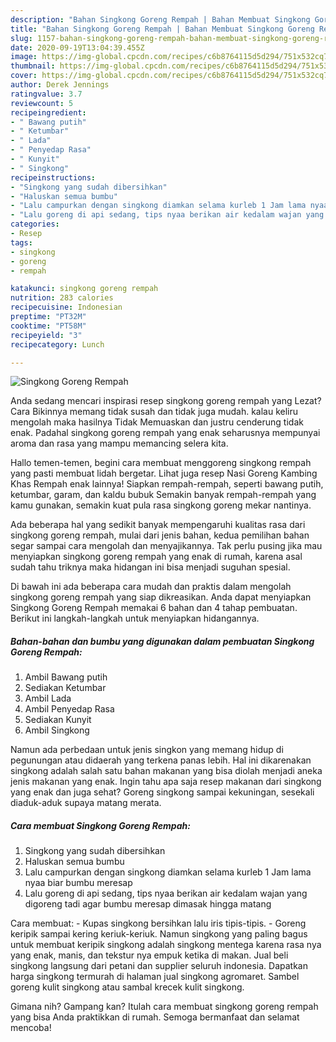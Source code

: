 ```yaml
---
description: "Bahan Singkong Goreng Rempah | Bahan Membuat Singkong Goreng Rempah Yang Enak Banget"
title: "Bahan Singkong Goreng Rempah | Bahan Membuat Singkong Goreng Rempah Yang Enak Banget"
slug: 1157-bahan-singkong-goreng-rempah-bahan-membuat-singkong-goreng-rempah-yang-enak-banget
date: 2020-09-19T13:04:39.455Z
image: https://img-global.cpcdn.com/recipes/c6b8764115d5d294/751x532cq70/singkong-goreng-rempah-foto-resep-utama.jpg
thumbnail: https://img-global.cpcdn.com/recipes/c6b8764115d5d294/751x532cq70/singkong-goreng-rempah-foto-resep-utama.jpg
cover: https://img-global.cpcdn.com/recipes/c6b8764115d5d294/751x532cq70/singkong-goreng-rempah-foto-resep-utama.jpg
author: Derek Jennings
ratingvalue: 3.7
reviewcount: 5
recipeingredient:
- " Bawang putih"
- " Ketumbar"
- " Lada"
- " Penyedap Rasa"
- " Kunyit"
- " Singkong"
recipeinstructions:
- "Singkong yang sudah dibersihkan"
- "Haluskan semua bumbu"
- "Lalu campurkan dengan singkong diamkan selama kurleb 1 Jam lama nyaa biar bumbu meresap"
- "Lalu goreng di api sedang, tips nyaa berikan air kedalam wajan yang digoreng tadi agar bumbu meresap dimasak hingga matang"
categories:
- Resep
tags:
- singkong
- goreng
- rempah

katakunci: singkong goreng rempah 
nutrition: 283 calories
recipecuisine: Indonesian
preptime: "PT32M"
cooktime: "PT58M"
recipeyield: "3"
recipecategory: Lunch

---
```



![Singkong Goreng Rempah](https://img-global.cpcdn.com/recipes/c6b8764115d5d294/751x532cq70/singkong-goreng-rempah-foto-resep-utama.jpg)

Anda sedang mencari inspirasi resep singkong goreng rempah yang Lezat? Cara Bikinnya memang tidak susah dan tidak juga mudah. kalau keliru mengolah maka hasilnya Tidak Memuaskan dan justru cenderung tidak enak. Padahal singkong goreng rempah yang enak seharusnya mempunyai aroma dan rasa yang mampu memancing selera kita.

Hallo temen-temen, begini cara membuat menggoreng singkong rempah yang pasti membuat lidah bergetar. Lihat juga resep Nasi Goreng Kambing Khas Rempah enak lainnya! Siapkan rempah-rempah, seperti bawang putih, ketumbar, garam, dan kaldu bubuk Semakin banyak rempah-rempah yang kamu gunakan, semakin kuat pula rasa singkong goreng mekar nantinya.

Ada beberapa hal yang sedikit banyak mempengaruhi kualitas rasa dari singkong goreng rempah, mulai dari jenis bahan, kedua pemilihan bahan segar sampai cara mengolah dan menyajikannya. Tak perlu pusing jika mau menyiapkan singkong goreng rempah yang enak di rumah, karena asal sudah tahu triknya maka hidangan ini bisa menjadi suguhan spesial.


Di bawah ini ada beberapa cara mudah dan praktis dalam mengolah singkong goreng rempah yang siap dikreasikan. Anda dapat menyiapkan Singkong Goreng Rempah memakai 6 bahan dan 4 tahap pembuatan. Berikut ini langkah-langkah untuk menyiapkan hidangannya.

<!--inarticleads1-->

##### Bahan-bahan dan bumbu yang digunakan dalam pembuatan Singkong Goreng Rempah:

1. Ambil  Bawang putih
1. Sediakan  Ketumbar
1. Ambil  Lada
1. Ambil  Penyedap Rasa
1. Sediakan  Kunyit
1. Ambil  Singkong


Namun ada perbedaan untuk jenis singkon yang memang hidup di pegunungan atau didaerah yang terkena panas lebih. Hal ini dikarenakan singkong adalah salah satu bahan makanan yang bisa diolah menjadi aneka jenis makanan yang enak. Ingin tahu apa saja resep makanan dari singkong yang enak dan juga sehat? Goreng singkong sampai kekuningan, sesekali diaduk-aduk supaya matang merata. 

<!--inarticleads2-->

##### Cara membuat Singkong Goreng Rempah:

1. Singkong yang sudah dibersihkan
1. Haluskan semua bumbu
1. Lalu campurkan dengan singkong diamkan selama kurleb 1 Jam lama nyaa biar bumbu meresap
1. Lalu goreng di api sedang, tips nyaa berikan air kedalam wajan yang digoreng tadi agar bumbu meresap dimasak hingga matang


Cara membuat: - Kupas singkong bersihkan lalu iris tipis-tipis. - Goreng keripik sampai kering keriuk-keriuk. Namun singkong yang paling bagus untuk membuat keripik singkong adalah singkong mentega karena rasa nya yang enak, manis, dan tekstur nya empuk ketika di makan. Jual beli singkong langsung dari petani dan supplier seluruh indonesia. Dapatkan harga singkong termurah di halaman jual singkong agromaret. Sambel goreng kulit singkong atau sambal krecek kulit singkong. 

Gimana nih? Gampang kan? Itulah cara membuat singkong goreng rempah yang bisa Anda praktikkan di rumah. Semoga bermanfaat dan selamat mencoba!
